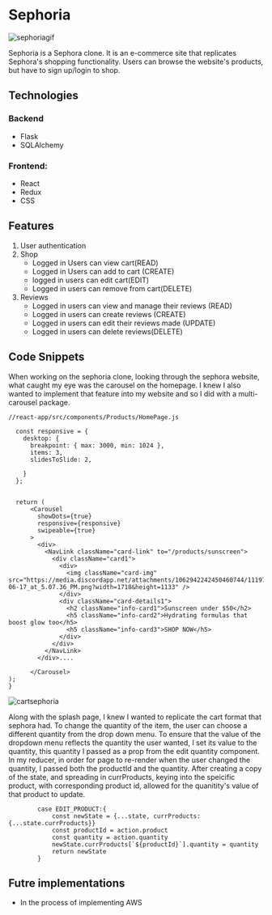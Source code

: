 # Sephoria
![sephoriagif](https://github.com/vxg026/Sephora-Clone/assets/123227925/9ac8f50e-9eb6-450b-8857-dd389157ee3b)

Sephoria is a Sephora clone. It is an e-commerce site that replicates Sephora's shopping functionality. Users can browse the website's products, but have to sign up/login to shop.

## Technologies
### Backend
 * Flask
 * SQLAlchemy
   
### Frontend:
 * React
 * Redux
 * CSS

## Features
1. User authentication
2. Shop
   * Logged in Users can view cart(READ)
   * Logged in Users can add to cart (CREATE)
   * logged in users can edit cart(EDIT)
   * Logged in users can remove from cart(DELETE)
4. Reviews
   * Logged in users can view and manage their reviews (READ)
   * Logged in users can create reviews (CREATE)
   * Logged in users can edit their reviews made (UPDATE)
   * Logged in users can delete reviews(DELETE)

## Code Snippets

When working on the sephoria clone, looking through the sephora website, what caught my eye was the carousel on the homepage. I knew I also wanted to implement that feature into my website and so I did with a multi-carousel package.

```
//react-app/src/components/Products/HomePage.js

  const responsive = {
    desktop: {
      breakpoint: { max: 3000, min: 1024 },
      items: 3,
      slidesToSlide: 2,

    }
  };


  return (
      <Carousel
        showDots={true}
        responsive={responsive}
        swipeable={true}
      >
        <div>
          <NavLink className="card-link" to="/products/sunscreen">
            <div className="card1">
              <div>
                <img className="card-img" src="https://media.discordapp.net/attachments/1062942242450460744/1119780586492534894/Screenshot_2023-06-17_at_5.07.36_PM.png?width=1718&height=1133" />
              </div>
              <div className="card-details1">
                <h2 className="info-card1">Sunscreen under $50</h2>
                <h5 className="info-card2">Hydrating formulas that boost glow too</h5>
                <h5 className="info-card3">SHOP NOW</h5>
              </div>
            </div>
          </NavLink>
        </div>....

      </Carousel>
);
}
```



![cartsephoria](https://github.com/vxg026/Sephora-Clone/assets/123227925/a4c6b319-e773-42ec-89ae-0c9edcac3dba)


Along with the splash page, I knew I wanted to replicate the cart format that sephora had. To change the quantity of the item, the user can choose a different quantity from the drop down menu. To ensure that the value of the dropdown menu reflects the quantity the user wanted, I set its value to the quantity, this quantity I passed as a prop from the edit quantity component. In my reducer, in order for page to re-render when the user changed the quantity, I passed both the productId and the quantity. After creating a copy of the state, and spreading in currProducts, keying into the speicific product, with corresponding product id, allowed for the quanitity's value of that product to update.
```
        case EDIT_PRODUCT:{
            const newState = {...state, currProducts:{...state.currProducts}}
            const productId = action.product
            const quantity = action.quantity
            newState.currProducts[`${productId}`].quantity = quantity
            return newState
        }
```


## Futre implementations
 * In the process of implementing AWS
